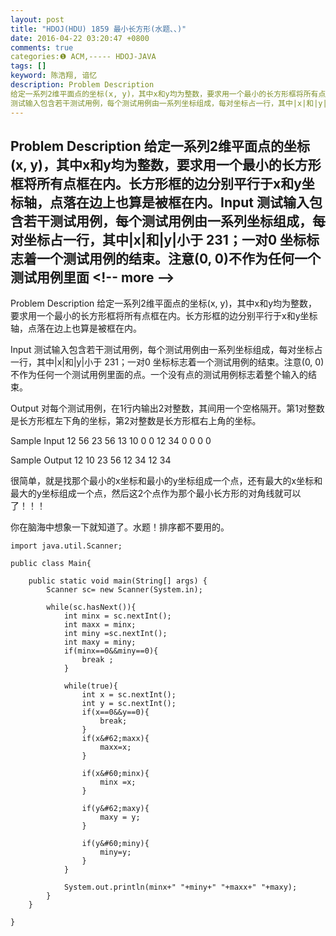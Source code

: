 ```yaml
---
layout: post
title: "HDOJ(HDU) 1859 最小长方形(水题、、)"
date: 2016-04-22 03:20:47 +0800
comments: true
categories:❶ ACM,----- HDOJ-JAVA
tags: []
keyword: 陈浩翔, 谙忆
description: Problem Description 
给定一系列2维平面点的坐标(x, y)，其中x和y均为整数，要求用一个最小的长方形框将所有点框在内。长方形框的边分别平行于x和y坐标轴，点落在边上也算是被框在内。Input 
测试输入包含若干测试用例，每个测试用例由一系列坐标组成，每对坐标占一行，其中|x|和|y|小于 231；一对0 坐标标志着一个测试用例的结束。注意(0, 0)不作为任何一个测试用例里面 
---
```



Problem Description 
给定一系列2维平面点的坐标(x, y)，其中x和y均为整数，要求用一个最小的长方形框将所有点框在内。长方形框的边分别平行于x和y坐标轴，点落在边上也算是被框在内。Input 
测试输入包含若干测试用例，每个测试用例由一系列坐标组成，每对坐标占一行，其中|x|和|y|小于 231；一对0 坐标标志着一个测试用例的结束。注意(0, 0)不作为任何一个测试用例里面
&#60;!-- more --&#62;
----------

Problem Description
给定一系列2维平面点的坐标(x, y)，其中x和y均为整数，要求用一个最小的长方形框将所有点框在内。长方形框的边分别平行于x和y坐标轴，点落在边上也算是被框在内。
 

Input
测试输入包含若干测试用例，每个测试用例由一系列坐标组成，每对坐标占一行，其中|x|和|y|小于 231；一对0 坐标标志着一个测试用例的结束。注意(0, 0)不作为任何一个测试用例里面的点。一个没有点的测试用例标志着整个输入的结束。 

 

Output
对每个测试用例，在1行内输出2对整数，其间用一个空格隔开。第1对整数是长方形框左下角的坐标，第2对整数是长方形框右上角的坐标。

 

Sample Input
12 56
23 56
13 10
0 0
12 34
0 0
0 0
 

Sample Output
12 10 23 56
12 34 12 34


很简单，就是找那个最小的x坐标和最小的y坐标组成一个点，还有最大的x坐标和最大的y坐标组成一个点，然后这2个点作为那个最小长方形的对角线就可以了！！！

你在脑海中想象一下就知道了。水题！排序都不要用的。

```
import java.util.Scanner;

public class Main{

	public static void main(String[] args) {
		Scanner sc= new Scanner(System.in);
		
		while(sc.hasNext()){
			int minx = sc.nextInt();
			int maxx = minx;
			int miny =sc.nextInt();
			int maxy = miny;
			if(minx==0&&miny==0){
				break ;	
			}
			
			while(true){
				int x = sc.nextInt();
				int y = sc.nextInt();
				if(x==0&&y==0){
					break;
				}
				if(x&#62;maxx){
					maxx=x;
				}
				
				if(x&#60;minx){
					minx =x;
				}
				
				if(y&#62;maxy){
					maxy = y;
				}
				
				if(y&#60;miny){
					miny=y;
				}
			}
					
			System.out.println(minx+" "+miny+" "+maxx+" "+maxy);
		}
	}

}

```